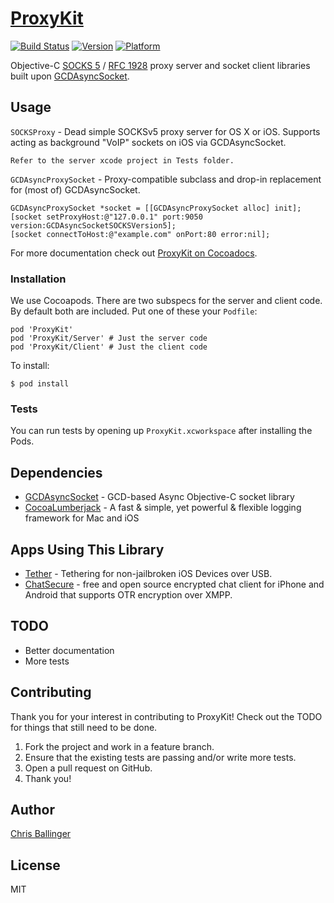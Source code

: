 # [ProxyKit](https://github.com/chrisballinger/proxykit/)
[![Build Status](https://travis-ci.org/chrisballinger/ProxyKit.svg?branch=master)](https://travis-ci.org/chrisballinger/ProxyKit)
[![Version](https://cocoapod-badges.herokuapp.com/v/ProxyKit/badge.svg)](http://cocoadocs.org/docsets/ProxyKit)
[![Platform](https://cocoapod-badges.herokuapp.com/p/ProxyKit/badge.svg)](http://cocoadocs.org/docsets/ProxyKit)

Objective-C [SOCKS 5](http://en.wikipedia.org/wiki/SOCKS) / [RFC 1928](http://www.ietf.org/rfc/rfc1928.txt) proxy server and socket client libraries built upon [GCDAsyncSocket](https://github.com/robbiehanson/CocoaAsyncSocket).

## Usage

`SOCKSProxy` - Dead simple SOCKSv5 proxy server for OS X or iOS. Supports acting as background "VoIP" sockets on iOS via GCDAsyncSocket.

```obj-c
Refer to the server xcode project in Tests folder.
```

`GCDAsyncProxySocket` - Proxy-compatible subclass and drop-in replacement for (most of) GCDAsyncSocket.

```obj-c
GCDAsyncProxySocket *socket = [[GCDAsyncProxySocket alloc] init];
[socket setProxyHost:@"127.0.0.1" port:9050 version:GCDAsyncSocketSOCKSVersion5];
[socket connectToHost:@"example.com" onPort:80 error:nil];
```

For more documentation check out [ProxyKit on Cocoadocs](http://cocoadocs.org/docsets/ProxyKit).

### Installation

We use Cocoapods. There are two subspecs for the server and client code. By default both are included. Put one of these your `Podfile`:

    pod 'ProxyKit'    
    pod 'ProxyKit/Server' # Just the server code
    pod 'ProxyKit/Client' # Just the client code

To install:
 
    $ pod install
    
### Tests

You can run tests by opening up `ProxyKit.xcworkspace` after installing the Pods.

## Dependencies

* [GCDAsyncSocket](https://github.com/robbiehanson/CocoaAsyncSocket) - GCD-based Async Objective-C socket library
* [CocoaLumberjack](https://github.com/CocoaLumberjack/CocoaLumberjack) - A fast & simple, yet powerful & flexible logging framework for Mac and iOS

## Apps Using This Library

* [Tether](https://github.com/chrisballinger/Tether-iOS) - Tethering for non-jailbroken iOS Devices over USB.
* [ChatSecure](https://github.com/chrisballinger/ChatSecure-iOS) - free and open source encrypted chat client for iPhone and Android that supports OTR encryption over XMPP.

## TODO

* Better documentation
* More tests

## Contributing

Thank you for your interest in contributing to ProxyKit! Check out the TODO for things that still need to be done.

1. Fork the project and work in a feature branch.
2. Ensure that the existing tests are passing and/or write more tests.
2. Open a pull request on GitHub.
3. Thank you!


## Author

[Chris Ballinger](https://github.com/chrisballinger)

## License

MIT
